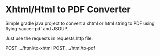 # Xhtml/Html to PDF Converter

Simple gradle java project to convert a xhtml or html string to PDF using flying-saucer-pdf and JSOUP.

Just use the requests in requests.http file.

POST .../html/to-xhtml
POST .../html/to-pdf

